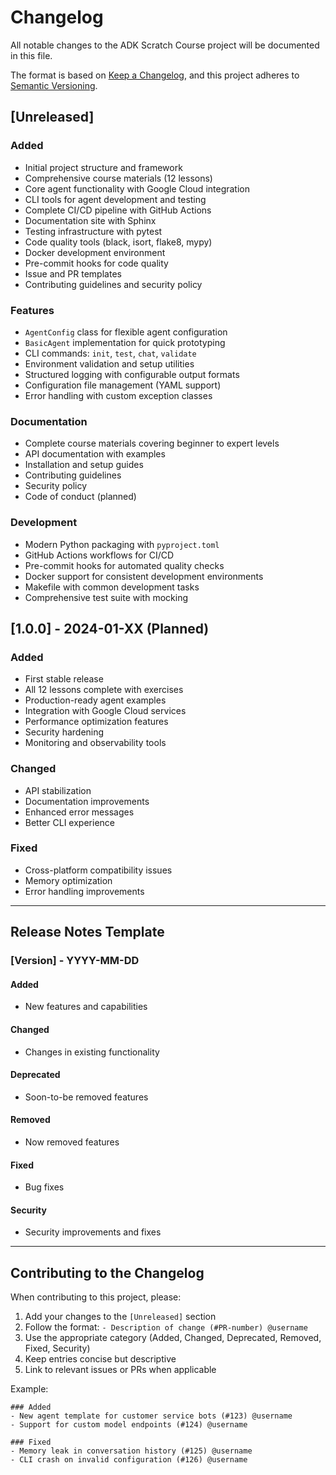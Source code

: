 # Changelog

All notable changes to the ADK Scratch Course project will be documented in this file.

The format is based on [Keep a Changelog](https://keepachangelog.com/en/1.0.0/),
and this project adheres to [Semantic Versioning](https://semver.org/spec/v2.0.0.html).

## [Unreleased]

### Added

- Initial project structure and framework
- Comprehensive course materials (12 lessons)
- Core agent functionality with Google Cloud integration
- CLI tools for agent development and testing
- Complete CI/CD pipeline with GitHub Actions
- Documentation site with Sphinx
- Testing infrastructure with pytest
- Code quality tools (black, isort, flake8, mypy)
- Docker development environment
- Pre-commit hooks for code quality
- Issue and PR templates
- Contributing guidelines and security policy

### Features
- `AgentConfig` class for flexible agent configuration
- `BasicAgent` implementation for quick prototyping
- CLI commands: `init`, `test`, `chat`, `validate`
- Environment validation and setup utilities
- Structured logging with configurable output formats
- Configuration file management (YAML support)
- Error handling with custom exception classes

### Documentation
- Complete course materials covering beginner to expert levels
- API documentation with examples
- Installation and setup guides
- Contributing guidelines
- Security policy
- Code of conduct (planned)

### Development
- Modern Python packaging with `pyproject.toml`
- GitHub Actions workflows for CI/CD
- Pre-commit hooks for automated quality checks
- Docker support for consistent development environments
- Makefile with common development tasks
- Comprehensive test suite with mocking

## [1.0.0] - 2024-01-XX (Planned)

### Added
- First stable release
- All 12 lessons complete with exercises
- Production-ready agent examples
- Integration with Google Cloud services
- Performance optimization features
- Security hardening
- Monitoring and observability tools

### Changed
- API stabilization
- Documentation improvements
- Enhanced error messages
- Better CLI experience

### Fixed
- Cross-platform compatibility issues
- Memory optimization
- Error handling improvements

---

## Release Notes Template

### [Version] - YYYY-MM-DD

#### Added
- New features and capabilities

#### Changed
- Changes in existing functionality

#### Deprecated
- Soon-to-be removed features

#### Removed
- Now removed features

#### Fixed
- Bug fixes

#### Security
- Security improvements and fixes

---

## Contributing to the Changelog

When contributing to this project, please:

1. Add your changes to the `[Unreleased]` section
2. Follow the format: `- Description of change (#PR-number) @username`
3. Use the appropriate category (Added, Changed, Deprecated, Removed, Fixed, Security)
4. Keep entries concise but descriptive
5. Link to relevant issues or PRs when applicable

Example:
```
### Added
- New agent template for customer service bots (#123) @username
- Support for custom model endpoints (#124) @username

### Fixed
- Memory leak in conversation history (#125) @username
- CLI crash on invalid configuration (#126) @username
```
